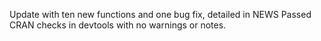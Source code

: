 Update with ten new functions and one bug fix, detailed in NEWS
Passed CRAN checks in devtools with no warnings or notes.
